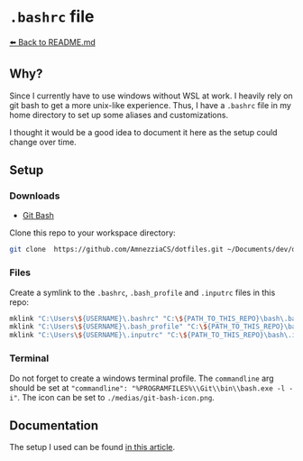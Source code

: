 # `.bashrc` file

[⬅️ Back to README.md](../README.md)

## Why?

Since I currently have to use windows without WSL at work. I heavily rely on git bash to get a more unix-like experience. Thus, I have a `.bashrc` file in my home directory to set up some aliases and customizations.

I thought it would be a good idea to document it here as the setup could change over time.

## Setup

### Downloads

- [Git Bash](https://git-scm.com/downloads)

Clone this repo to your workspace directory:

```bash
git clone  https://github.com/AmnezziaCS/dotfiles.git ~/Documents/dev/dotfiles
```

### Files

Create a symlink to the `.bashrc`, `.bash_profile` and `.inputrc` files in this repo:

```bash
mklink "C:\Users\${USERNAME}\.bashrc" "C:\${PATH_TO_THIS_REPO}\bash\.bashrc"
mklink "C:\Users\${USERNAME}\.bash_profile" "C:\${PATH_TO_THIS_REPO}\bash\.bash_profile"
mklink "C:\Users\${USERNAME}\.inputrc" "C:\${PATH_TO_THIS_REPO}\bash\.inputrc"
```

### Terminal

Do not forget to create a windows terminal profile. The `commandline` arg should be set at `"commandline": "%PROGRAMFILES%\\Git\\bin\\bash.exe -l -i"`. The icon can be set to `./medias/git-bash-icon.png`.

## Documentation

The setup I used can be found [in this article](https://dev.to/pablohs1986/tuning-git-bash-1eeo).

